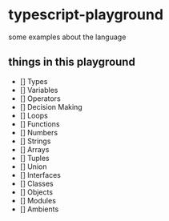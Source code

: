 # typescript-playground

some examples about the language

## things in this playground

- [] Types
- [] Variables
- [] Operators
- [] Decision Making
- [] Loops
- [] Functions
- [] Numbers
- [] Strings
- [] Arrays
- [] Tuples
- [] Union
- [] Interfaces
- [] Classes
- [] Objects
- [] Modules
- [] Ambients
